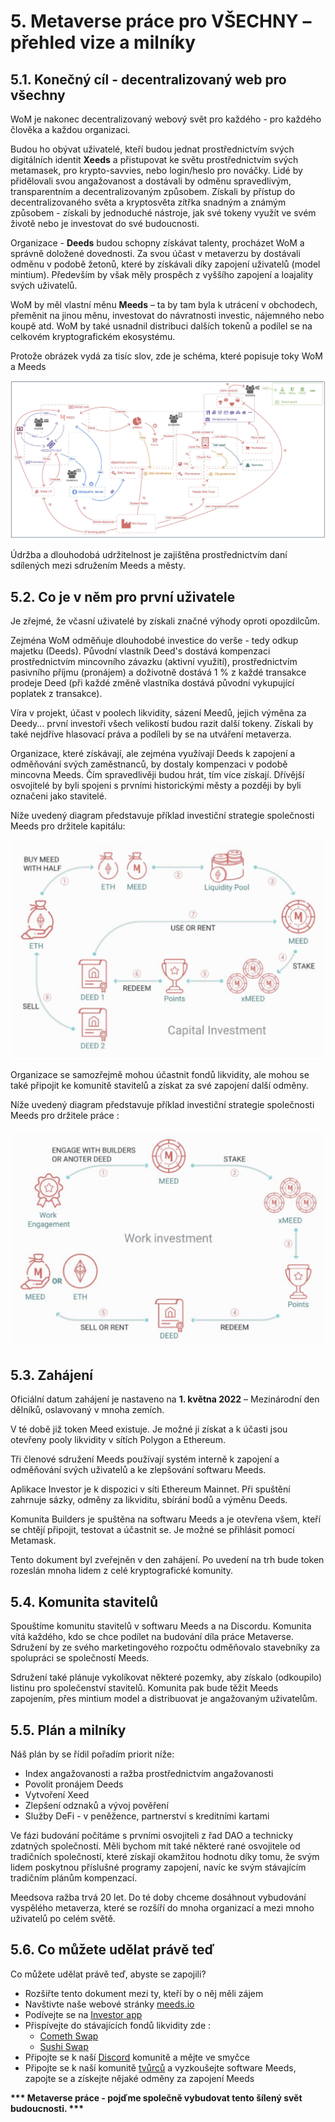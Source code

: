 # 5. Metaverse práce pro VŠECHNY – přehled vize a milníky

## 5.1. Konečný cíl - decentralizovaný web pro všechny

WoM je nakonec decentralizovaný webový svět pro každého - pro každého člověka a každou organizaci.

Budou ho obývat uživatelé, kteří budou jednat prostřednictvím svých digitálních identit **Xeeds** a přistupovat ke světu prostřednictvím svých metamasek, pro krypto-savvies, nebo login/heslo pro nováčky. Lidé by přidělovali svou angažovanost a dostávali by odměnu spravedlivým, transparentním a decentralizovaným způsobem. Získali by přístup do decentralizovaného světa a kryptosvěta zítřka snadným a známým způsobem - získali by jednoduché nástroje, jak své tokeny využít ve svém životě nebo je investovat do své budoucnosti.

Organizace - **Deeds** budou schopny získávat talenty, procházet WoM a správně doložené dovednosti. Za svou účast v metaverzu by dostávali odměnu v podobě žetonů, které by získávali díky zapojení uživatelů (model mintium). Především by však měly prospěch z vyššího zapojení a loajality svých uživatelů.

WoM by měl vlastní měnu **Meeds** – ta by tam byla k utrácení v obchodech, přeměnit na jinou měnu, investovat do návratnosti investic, nájemného nebo koupě atd. WoM by také usnadnil distribuci dalších tokenů a podílel se na celkovém kryptografickém ekosystému.

Protože obrázek vydá za tisíc slov, zde je schéma, které popisuje toky WoM a Meeds

![Wom a Meeds toky](en/img/wom-flows.png)

Údržba a dlouhodobá udržitelnost je zajištěna prostřednictvím daní sdílených mezi sdružením Meeds a městy.

## 5.2. Co je v něm pro první uživatele

Je zřejmé, že včasní uživatelé by získali značné výhody oproti opozdilcům.

Zejména WoM odměňuje dlouhodobé investice do verše - tedy odkup majetku (Deeds). Původní vlastník Deed's dostává kompenzaci prostřednictvím mincovního závazku (aktivní využití), prostřednictvím pasivního příjmu (pronájem) a doživotně dostává 1 % z každé transakce prodeje Deed (při každé změně vlastníka dostává původní vykupující poplatek z transakce).

Víra v projekt, účast v poolech likvidity, sázení Meedů, jejich výměna za Deedy... první investoři všech velikostí budou razit další tokeny. Získali by také nejdříve hlasovací práva a podíleli by se na utváření metaverza.

Organizace, které získávají, ale zejména využívají Deeds k zapojení a odměňování svých zaměstnanců, by dostaly kompenzaci v podobě mincovna Meeds. Čím spravedlivěji budou hrát, tím více získají. Dřívější osvojitelé by byli spojeni s prvními historickými městy a později by byli označeni jako stavitelé.

Níže uvedený diagram představuje příklad investiční strategie společnosti Meeds pro držitele kapitálu:

![Investiční strategie Meeds pro držitele kapitálu](en/img/invest-capital.png)

Organizace se samozřejmě mohou účastnit fondů likvidity, ale mohou se také připojit ke komunitě stavitelů a získat za své zapojení další odměny.

Níže uvedený diagram představuje příklad investiční strategie společnosti Meeds pro držitele práce :

![Investiční strategie Meeds pro držitele práce](en/img/invest-work.png)

## 5.3. Zahájení

Oficiální datum zahájení je nastaveno na **1. května 2022** – Mezinárodní den dělníků, oslavovaný v mnoha zemích.

V té době již token Meed existuje. Je možné ji získat a k účasti jsou otevřeny pooly likvidity v sítích Polygon a Ethereum.

Tři členové sdružení Meeds používají systém interně k zapojení a odměňování svých uživatelů a ke zlepšování softwaru Meeds.

Aplikace Investor je k dispozici v síti Ethereum Mainnet. Při spuštění zahrnuje sázky, odměny za likviditu, sbírání bodů a výměnu Deeds.

Komunita Builders je spuštěna na softwaru Meeds a je otevřena všem, kteří se chtějí připojit, testovat a účastnit se. Je možné se přihlásit pomocí Metamask.

Tento dokument byl zveřejněn v den zahájení. Po uvedení na trh bude token rozeslán mnoha lidem z celé kryptografické komunity.

## 5.4. Komunita stavitelů

Spouštíme komunitu stavitelů v softwaru Meeds a na Discordu. Komunita vítá každého, kdo se chce podílet na budování díla práce Metaverse. Sdružení by ze svého marketingového rozpočtu odměňovalo stavebníky za spolupráci se společností Meeds.

Sdružení také plánuje vykolíkovat některé pozemky, aby získalo (odkoupilo) listinu pro společenství stavitelů. Komunita pak bude těžit Meeds zapojením, přes mintium model a distribuovat je angažovaným uživatelům.

## 5.5. Plán a milníky

Náš plán by se řídil pořadím priorit níže:

- Index angažovanosti a ražba prostřednictvím angažovanosti
- Povolit pronájem Deeds
- Vytvoření Xeed
- Zlepšení odznaků a vývoj pověření
- Služby DeFi - v peněžence, partnerství s kreditními kartami

Ve fázi budování počítáme s prvními osvojiteli z řad DAO a technicky zdatných společností. Měli bychom mít také některé rané osvojitele od tradičních společností, které získají okamžitou hodnotu díky tomu, že svým lidem poskytnou příslušné programy zapojení, navíc ke svým stávajícím tradičním plánům kompenzací.

Meedsova ražba trvá 20 let. Do té doby chceme dosáhnout vybudování vyspělého metaverza, které se rozšíří do mnoha organizací a mezi mnoho uživatelů po celém světě.

## 5.6. Co můžete udělat právě teď

Co můžete udělat právě teď, abyste se zapojili?

- Rozšiřte tento dokument mezi ty, kteří by o něj měli zájem
- Navštivte naše webové stránky [meeds.io](https://www.meeds.io/)
- Podívejte se na [Investor app](https://meeds.io/investors)
- Přispívejte do stávajících fondů likvidity zde :
  - [Cometh Swap](https://swap.cometh.io/)
  - [Sushi Swap](https://sushi.com)
- Připojte se k naší [Discord](https://discord.com/invite/hAuADSq3) komunitě a mějte ve smyčce
- Připojte se k naší komunitě [tvůrců](https://meeds.io/builders) a vyzkoušejte software Meeds, zapojte se a získejte nějaké odměny za zapojení Meeds

**\*\*\* Metaverse práce - pojďme společně vybudovat tento šílený svět budoucnosti. \*\*\***